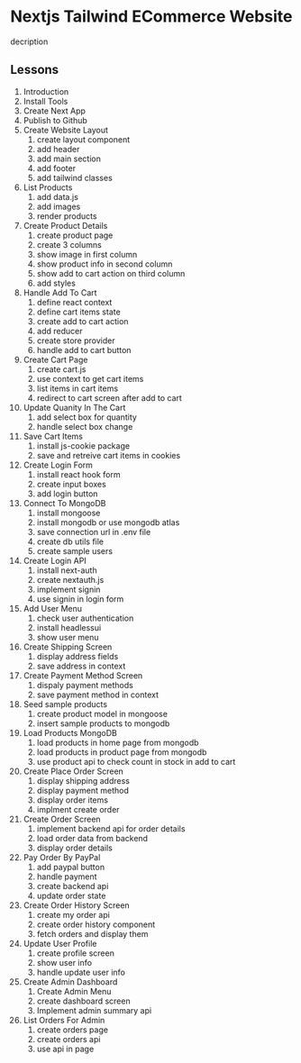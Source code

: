 # Nextjs Tailwind ECommerce Website

decription

## Lessons

1. Introduction
2. Install Tools
3. Create Next App
4. Publish to Github
5. Create Website Layout
   1. create layout component
   2. add header
   3. add main section
   4. add footer
   5. add tailwind classes
6. List Products
   1. add data.js
   2. add images
   3. render products
7. Create Product Details
   1. create product page
   2. create 3 columns
   3. show image in first column
   4. show product info in second column
   5. show add to cart action on third column
   6. add styles
8. Handle Add To Cart
   1. define react context
   2. define cart items state
   3. create add to cart action
   4. add reducer
   5. create store provider
   6. handle add to cart button
9. Create Cart Page
   1. create cart.js
   2. use context to get cart items
   3. list items in cart items
   4. redirect to cart screen after add to cart
10. Update Quanity In The Cart
    1. add select box for quantity
    2. handle select box change
11. Save Cart Items
    1. install js-cookie package
    2. save and retreive cart items in cookies
12. Create Login Form
    1. install react hook form
    2. create input boxes
    3. add login button
13. Connect To MongoDB
    1. install mongoose
    2. install mongodb or use mongodb atlas
    3. save connection url in .env file
    4. create db utils file
    5. create sample users
14. Create Login API
    1. install next-auth
    2. create nextauth.js
    3. implement signin
    4. use signin in login form
15. Add User Menu
    1. check user authentication
    2. install headlessui
    3. show user menu
16. Create Shipping Screen
    1. display address fields
    2. save address in context
17. Create Payment Method Screen
    1. dispaly payment methods
    2. save payment method in context
18. Seed sample products
    1. create product model in mongoose
    2. insert sample products to mongodb
19. Load Products MongoDB
    1. load products in home page from mongodb
    2. load products in product page from mongodb
    3. use product api to check count in stock in add to cart
20. Create Place Order Screen
    1. display shipping address
    2. display payment method
    3. display order items
    4. implment create order
21. Create Order Screen
    1. implement backend api for order details
    2. load order data from backend
    3. display order details
23. Pay Order By PayPal
    1. add paypal button
    2. handle payment
    3. create backend api
    4. update order state
24. Create Order History Screen
    1. create my order api
    2. create order history component
    3. fetch orders and display them
25. Update User Profile
    1. create profile screen
    2. show user info
    3. handle update user info
26. Create Admin Dashboard
    1. Create Admin Menu
    2. create dashboard screen
    3. Implement admin summary api
27. List Orders For Admin
    1. create orders page
    2. create orders api
    3. use api in page